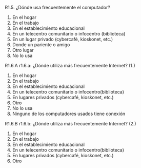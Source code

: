 
R1.5. ¿Dónde usa frecuentemente el computador?

1. En el hogar
2. En el trabajo
3. En el establecimiento educacional
4. En un telecentro comunitario o infocentro (biblioteca)
5. En un lugar privado (cybercafé, kioskonet, etc.)
6. Donde un pariente o amigo
7. Otro lugar
8. No lo usa

R1.6.A r1.6.a: ¿Dónde utiliza más frecuentemente Internet? (1.)

1. En el hogar
2. En el trabajo
3. En el establecimiento educacional
4. En un telecentro comunitario o infocentro(biblioteca)
5. En lugares privados (cybercafé, kioskonet, etc.)
6. Otro
7. No lo usa
8. Ninguno de los computadores usados tiene conexión

R1.6.B r1.6.b: ¿Dónde utiliza más frecuentemente Internet? (2.)

1. En el hogar
2. En el trabajo
3. En el establecimiento educacional
4. En un telecentro comunitario o infocentro(biblioteca)
5. En lugares privados (cybercafé, kioskonet, etc.)
6. Otro
